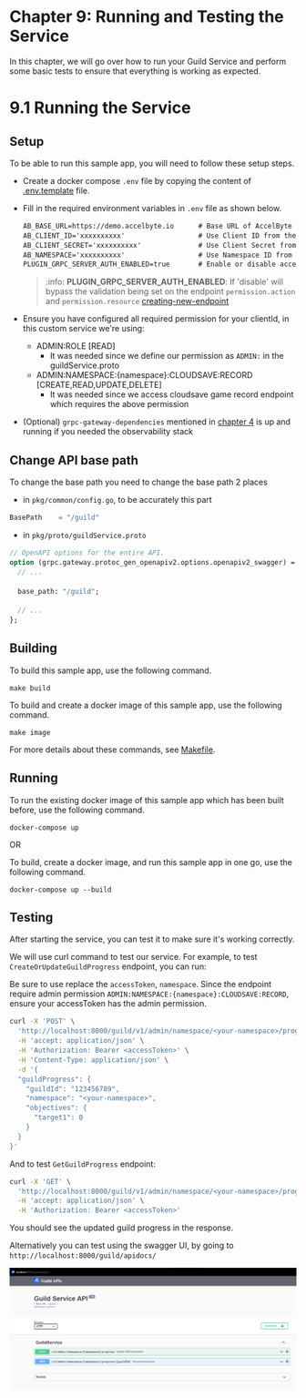 #  Chapter 9: Running and Testing the Service

In this chapter, we will go over how to run your Guild Service and perform some basic tests to 
ensure that everything is working as expected.

# 9.1 Running the Service

## Setup

To be able to run this sample app, you will need to follow these setup steps.

- Create a docker compose `.env` file by copying the content of [.env.template](.env.template) file.

- Fill in the required environment variables in `.env` file as shown below.

   ```txt
   AB_BASE_URL=https://demo.accelbyte.io      # Base URL of AccelByte Gaming Services demo environment
   AB_CLIENT_ID='xxxxxxxxxx'                  # Use Client ID from the Setup section
   AB_CLIENT_SECRET='xxxxxxxxxx'              # Use Client Secret from the Setup section
   AB_NAMESPACE='xxxxxxxxxx'                  # Use Namespace ID from the Setup section
   PLUGIN_GRPC_SERVER_AUTH_ENABLED=true       # Enable or disable access token and permission verification
   ```

  > :info: **PLUGIN_GRPC_SERVER_AUTH_ENABLED**: If 'disable' will bypass the validation being set on the endpoint `permission.action` and `permission.resource` [creating-new-endpoint](6-creating-new-endpoint.md#6-creating-a-new-endpoint)

- Ensure you have configured all required permission for your clientId, in this custom service we're using:

  - ADMIN:ROLE [READ]
    - It was needed since we define our permission as `ADMIN:` in the guildService.proto
  - ADMIN:NAMESPACE:{namespace}:CLOUDSAVE:RECORD [CREATE,READ,UPDATE,DELETE]
    - It was needed since we access cloudsave game record endpoint which requires the above permission

- (Optional) `grpc-gateway-dependencies` mentioned in [chapter 4](4-installation-and-setup.md) is up and running if you needed the observability stack

## Change API base path

To change the base path you need to change the base path 2 places

- in `pkg/common/config.go`, to be accurately this part
```go
BasePath    = "/guild"
```

- in `pkg/proto/guildService.proto`
```protobuf
// OpenAPI options for the entire API.
option (grpc.gateway.protoc_gen_openapiv2.options.openapiv2_swagger) = {
  // ...
  
  base_path: "/guild";
  
  // ...
};

```

## Building

To build this sample app, use the following command.

```
make build
```

To build and create a docker image of this sample app, use the following command.

```
make image
```

For more details about these commands, see [Makefile](Makefile).

## Running

To run the existing docker image of this sample app which has been built before, use the following command.

```
docker-compose up
```

OR

To build, create a docker image, and run this sample app in one go, use the following command.

```
docker-compose up --build
```

## Testing

After starting the service, you can test it to make sure it's working correctly.

We will use curl command to test our service. For example, to test `CreateOrUpdateGuildProgress` endpoint, you can run:

Be sure to use replace the `accessToken`, `namespace`. Since the endpoint require admin permission `ADMIN:NAMESPACE:{namespace}:CLOUDSAVE:RECORD`, ensure your accessToken has the admin permission.

```bash
curl -X 'POST' \
  'http://localhost:8000/guild/v1/admin/namespace/<your-namespace>/progress' \
  -H 'accept: application/json' \
  -H 'Authorization: Bearer <accessToken>' \
  -H 'Content-Type: application/json' \
  -d '{
  "guildProgress": {
    "guildId": "123456789",
    "namespace": "<your-namespace>",
    "objectives": {
      "target1": 0
    }
  }
}'
```

And to test `GetGuildProgress` endpoint:

```bash
curl -X 'GET' \
  'http://localhost:8000/guild/v1/admin/namespace/<your-namespace>/progress/123456789' \
  -H 'accept: application/json' \
  -H 'Authorization: Bearer <accessToken>'
```

You should see the updated guild progress in the response.

Alternatively you can test using the swagger UI, by going to `http://localhost:8000/guild/apidocs/`

![swagger-inteface](images/swagger-interface.png)

